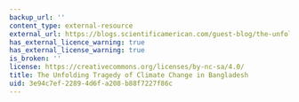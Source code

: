 ```yaml
---
backup_url: ''
content_type: external-resource
external_url: https://blogs.scientificamerican.com/guest-blog/the-unfolding-tragedy-of-climate-change-in-bangladesh/
has_external_licence_warning: true
has_external_license_warning: true
is_broken: ''
license: https://creativecommons.org/licenses/by-nc-sa/4.0/
title: The Unfolding Tragedy of Climate Change in Bangladesh
uid: 3e94c7ef-2289-4d6f-a208-b88f7227f86c
---
```

